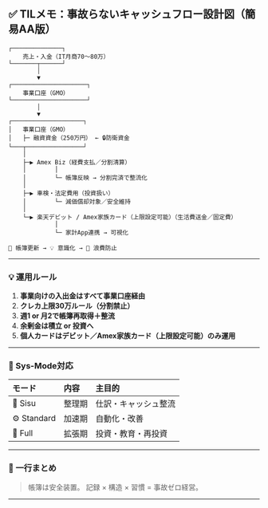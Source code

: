 ## ✅ TILメモ：事故らないキャッシュフロー設計図（簡易AA版）

```
┌──────────────┐
    売上・入金（IT月商70〜80万）  
└───────┬──────┘
        │
        ▼
┌─────────────────────┐
    事業口座（GMO）
└─────────────────────┘
        │
        ▼
┌────────────────────┐
│   事業口座（GMO）
│   ├─ 融資資金（250万円） ← 🔒防衛資金
└───┬────────────────┘
    │
    ├─▶ Amex Biz（経費支払／分割清算）
    │        │
    │        └─ 帳簿反映 → 分割完済で整流化
    │
    ├─▶ 車検・法定費用（投資扱い）
    │        └─ 減価償却対象／安全維持
    │
    └─▶ 楽天デビット / Amex家族カード（上限設定可能）（生活費送金／固定費）
             │
             └─ 家計App連携 → 可視化

📘 帳簿更新 → 💡 意識化 → 🚫 浪費防止

```

---

### 💡 運用ルール
1. **事業向けの入出金はすべて事業口座経由**
2. **クレカ上限30万ルール（分割禁止）**
3. **週1 or 月2で帳簿再取得＋整流**
4. **余剰金は積立 or 投資へ**
5. **個人カードはデビット／Amex家族カード（上限設定可能）のみ運用**

---

### 🔁 Sys-Mode対応

| モード         | 内容  | 主目的        |
| :---------- | :-- | :--------- |
| 🌱 Sisu     | 整理期 | 仕訳・キャッシュ整流 |
| ⚙️ Standard | 加速期 | 自動化・改善     |
| 🚀 Full     | 拡張期 | 投資・教育・再投資  |

---

### 🧭 一行まとめ

> 帳簿は安全装置。
> 記録 × 構造 × 習慣 = 事故ゼロ経営。

---
